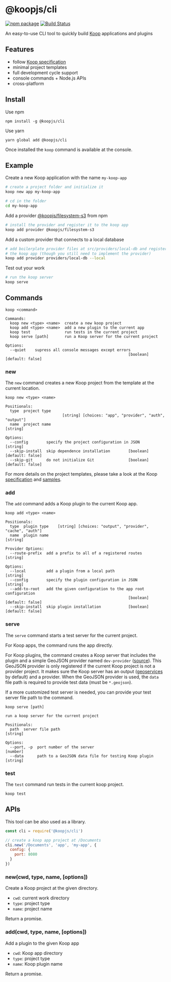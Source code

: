 # @koopjs/cli

[![npm package](https://img.shields.io/npm/v/@koopjs/cli.svg)](https://www.npmjs.com/package/@koopjs/cli) [![Build Status](https://travis-ci.org/koopjs/koop-cli.svg?branch=master)](https://travis-ci.org/koopjs/koop-cli)

An easy-to-use CLI tool to quickly build [Koop](https://github.com/koopjs/koop) applications and plugins

## Features

* follow [Koop specification](https://koopjs.github.io/docs/usage/koop-core)
* minimal project templates
* full development cycle support
* console commands + Node.js APIs
* cross-platform

## Install

Use npm

```
npm install -g @koopjs/cli
```

Use yarn

```
yarn global add @koopjs/cli
```

Once installed the `koop` command is available at the console.

## Example

Create a new Koop application with the name `my-koop-app`

``` bash
# create a project folder and initialize it
koop new app my-koop-app

# cd in the folder
cd my-koop-app
```

Add a provider [@koopjs/filesystem-s3](https://github.com/koopjs/koop-filesystem-s3) from npm

``` bash
# install the provider and register it to the koop app
koop add provider @koopjs/filesystem-s3
```

Add a custom provider that connects to a local database

``` bash
# add boilerplate provider files at src/providers/local-db and register it to
# the koop app (though you still need to implement the provider)
koop add provider providers/local-db --local
```

Test out your work

``` bash
# run the koop server
koop serve
```

## Commands

```
koop <command>

Commands:
  koop new <type> <name>  create a new koop project
  koop add <type> <name>  add a new plugin to the current app
  koop test               run tests in the current project
  koop serve [path]       run a Koop server for the current project

Options:
  --quiet    supress all console messages except errors
                                                      [boolean] [default: false]
```

### new

The `new` command creates a new Koop project from the template at the current location.

```
koop new <type> <name>

Positionals:
  type  project type
                         [string] [choices: "app", "provider", "auth", "output"]
  name  project name                                                    [string]

Options:
  --config        specify the project configuration in JSON             [string]
  --skip-install  skip dependence installation        [boolean] [default: false]
  --skip-git      do not initialize Git               [boolean] [default: false]
```

For more details on the project templates, please take a look at the Koop [specification](https://koopjs.github.io/docs/usage/koop-core) and [samples](https://github.com/koopjs?utf8=%E2%9C%93&q=sample).

### add

The `add` command adds a Koop plugin to the current Koop app.

```
koop add <type> <name>

Positionals:
  type  plugin type    [string] [choices: "output", "provider", "cache", "auth"]
  name  plugin name                                                     [string]

Provider Options:
  --route-prefix  add a prefix to all of a registered routes            [string]

Options:
  --local         add a plugin from a local path                        [string]
  --config        specify the plugin configuration in JSON              [string]
  --add-to-root   add the given configuration to the app root configuration
                                                      [boolean] [default: false]
  --skip-install  skip plugin installation            [boolean] [default: false]
```

### serve

The `serve` command starts a test server for the current project.

For Koop apps, the command runs the app directly.

For Koop plugins, the command creates a Koop server that includes the plugin and a simple GeoJSON provider named `dev-provider` ([source](https://github.com/koopjs/koop-cli/tree/master/src/utils/serve/index.js)). This GeoJSON provider is only registered if the current Koop project is not a provider project. It makes sure the Koop server has an output ([geoservices](https://github.com/koopjs/koop-output-geoservices) by default) and a provider. When the GeoJSON provider is used, the `data` file path is required to provide test data (must be `*.geojson`).

If a more customized test server is needed, you can provide your test server file path to the command.

```
koop serve [path]

run a koop server for the current project

Positionals:
  path  server file path                                                [string]

Options:
  --port, -p  port number of the server                                 [number]
  --data      path to a GeoJSON data file for testing Koop plugin       [string]
```

### test

The `test` command run tests in the current koop project.

```
koop test
```

## APIs

This tool can be also used as a library.

``` javascript
const cli = require('@koopjs/cli')

// create a koop app project at /Documents
cli.new('/Documents', 'app', 'my-app', {
  config: {
    port: 8080
  }
})
```

### new(cwd, type, name, \[options\])

Create a Koop project at the given directory.

* `cwd`: current work directory
* `type`: project type
* `name`: project name

Return a promise.

### add(cwd, type, name, \[options\])

Add a plugin to the given Koop app

* `cwd`: Koop app directory
* `type`: project type
* `name`: Koop plugin name

Return a promise.
